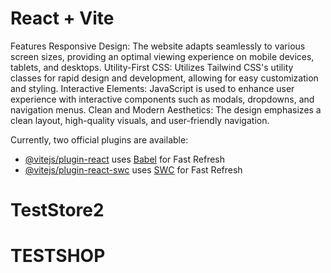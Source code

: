 # React + Vite

Features
Responsive Design: The website adapts seamlessly to various screen sizes, providing an optimal viewing experience on mobile devices, tablets, and desktops.
Utility-First CSS: Utilizes Tailwind CSS's utility classes for rapid design and development, allowing for easy customization and styling.
Interactive Elements: JavaScript is used to enhance user experience with interactive components such as modals, dropdowns, and navigation menus.
Clean and Modern Aesthetics: The design emphasizes a clean layout, high-quality visuals, and user-friendly navigation.

Currently, two official plugins are available:

- [@vitejs/plugin-react](https://github.com/vitejs/vite-plugin-react/blob/main/packages/plugin-react/README.md) uses [Babel](https://babeljs.io/) for Fast Refresh
- [@vitejs/plugin-react-swc](https://github.com/vitejs/vite-plugin-react-swc) uses [SWC](https://swc.rs/) for Fast Refresh
# TestStore2
# TESTSHOP
